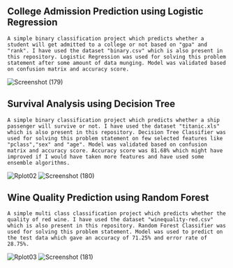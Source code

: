  ## College Admission Prediction using Logistic Regression
```A simple binary classification project which predicts whether a student will get admitted to a college or not based on "gpa" and "rank". I have used the dataset "binary.csv" which is also present in this repository. Logistic Regression was used for solving this problem statement after some amount of data munging. Model was validated based on confusion matrix and accuracy score.```

![Screenshot (179)](https://user-images.githubusercontent.com/75041273/134591563-2a5677aa-6217-470e-ac0b-2e6380bafc43.png)

## Survival Analysis using Decision Tree
```A simple binary classification project which predicts whether a ship passenger will survive or not. I have used the dataset "titanic.xls" which is also present in this repository. Decision Tree Classifier was used for solving this problem statement on few selected features like "pclass","sex" and "age". Model was validated based on confusion matrix and accuracy score. Accuracy score was 81.68% which might have improved if I would have taken more features and have used some ensemble algorithms.```

![Rplot02](https://user-images.githubusercontent.com/75041273/134663170-08cda9c9-5029-4cc6-bfe2-32fb973ec9e6.jpeg)
![Screenshot (180)](https://user-images.githubusercontent.com/75041273/134663130-88fa103e-cf71-4a62-839c-67044b3aed1e.png)

## Wine Quality Prediction using Random Forest
```A simple multi class classification project which predicts whether the quality of red wine. I have used the dataset "winequality-red.csv" which is also present in this repository. Random Forest Classifier was used for solving this problem statement. Model was used to predict on the test data which gave an accuracy of 71.25% and error rate of 28.75%.```

![Rplot03](https://user-images.githubusercontent.com/75041273/134740110-6f6b9328-e5f5-4aa3-a522-90675286606f.jpeg)
![Screenshot (181)](https://user-images.githubusercontent.com/75041273/134740266-7200af0e-b2b6-4e64-a72c-be9f7970d82c.png)


